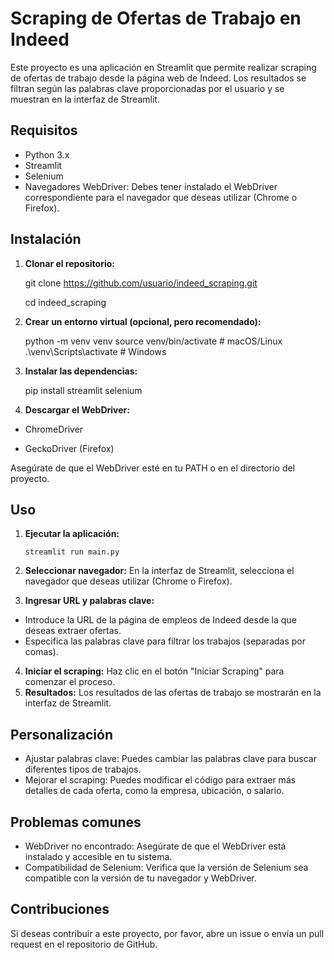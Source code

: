 # Scraping de Ofertas de Trabajo en Indeed

Este proyecto es una aplicación en Streamlit que permite realizar scraping de ofertas de trabajo desde la página web de Indeed. Los resultados se filtran según las palabras clave proporcionadas por el usuario y se muestran en la interfaz de Streamlit.

## Requisitos

- Python 3.x
- Streamlit
- Selenium
- Navegadores WebDriver: Debes tener instalado el WebDriver correspondiente para el navegador que deseas utilizar (Chrome o Firefox).

## Instalación

1. **Clonar el repositorio:**


      git clone https://github.com/usuario/indeed_scraping.git
    
      cd indeed_scraping

2. **Crear un entorno virtual (opcional, pero recomendado):**


      python -m venv venv
      source venv/bin/activate  # macOS/Linux
      .\venv\Scripts\activate  # Windows

3. **Instalar las dependencias:**

    
      pip install streamlit selenium

4. **Descargar el WebDriver:**

- ChromeDriver

- GeckoDriver (Firefox)

Asegúrate de que el WebDriver esté en tu PATH o en el directorio del proyecto.

## Uso

1. **Ejecutar la aplicación:**

       streamlit run main.py
2. **Seleccionar navegador:** En la interfaz de Streamlit, selecciona el navegador que deseas utilizar (Chrome o Firefox).

3. **Ingresar URL y palabras clave:**
- Introduce la URL de la página de empleos de Indeed desde la que deseas extraer ofertas.
- Especifica las palabras clave para filtrar los trabajos (separadas por comas).
4. **Iniciar el scraping:** Haz clic en el botón "Iniciar Scraping" para comenzar el proceso.
5. **Resultados:** Los resultados de las ofertas de trabajo se mostrarán en la interfaz de Streamlit.

## Personalización

- Ajustar palabras clave: Puedes cambiar las palabras clave para buscar diferentes tipos de trabajos.
- Mejorar el scraping: Puedes modificar el código para extraer más detalles de cada oferta, como la empresa, ubicación, o salario.

## Problemas comunes

- WebDriver no encontrado: Asegúrate de que el WebDriver está instalado y accesible en tu sistema.
- Compatibilidad de Selenium: Verifica que la versión de Selenium sea compatible con la versión de tu navegador y WebDriver.

## Contribuciones

Si deseas contribuir a este proyecto, por favor, abre un issue o envía un pull request en el repositorio de GitHub.
